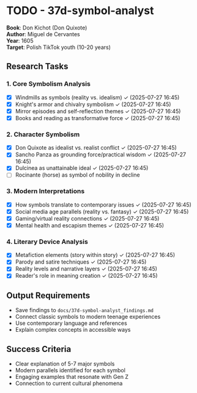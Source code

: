 # TODO - 37d-symbol-analyst

**Book**: Don Kichot (Don Quixote)  
**Author**: Miguel de Cervantes  
**Year**: 1605  
**Target**: Polish TikTok youth (10-20 years)

## Research Tasks

### 1. Core Symbolism Analysis
- [x] Windmills as symbols (reality vs. idealism) ✓ (2025-07-27 16:45)
- [x] Knight's armor and chivalry symbolism ✓ (2025-07-27 16:45)
- [x] Mirror episodes and self-reflection themes ✓ (2025-07-27 16:45)
- [x] Books and reading as transformative force ✓ (2025-07-27 16:45)

### 2. Character Symbolism
- [x] Don Quixote as idealist vs. realist conflict ✓ (2025-07-27 16:45)
- [x] Sancho Panza as grounding force/practical wisdom ✓ (2025-07-27 16:45)
- [x] Dulcinea as unattainable ideal ✓ (2025-07-27 16:45)
- [ ] Rocinante (horse) as symbol of nobility in decline

### 3. Modern Interpretations
- [x] How symbols translate to contemporary issues ✓ (2025-07-27 16:45)
- [x] Social media age parallels (reality vs. fantasy) ✓ (2025-07-27 16:45)
- [x] Gaming/virtual reality connections ✓ (2025-07-27 16:45)
- [x] Mental health and escapism themes ✓ (2025-07-27 16:45)

### 4. Literary Device Analysis  
- [x] Metafiction elements (story within story) ✓ (2025-07-27 16:45)
- [x] Parody and satire techniques ✓ (2025-07-27 16:45)
- [x] Reality levels and narrative layers ✓ (2025-07-27 16:45)
- [x] Reader's role in meaning creation ✓ (2025-07-27 16:45)

## Output Requirements
- Save findings to `docs/37d-symbol-analyst_findings.md`
- Connect classic symbols to modern teenage experiences
- Use contemporary language and references
- Explain complex concepts in accessible ways

## Success Criteria
- Clear explanation of 5-7 major symbols
- Modern parallels identified for each symbol
- Engaging examples that resonate with Gen Z
- Connection to current cultural phenomena